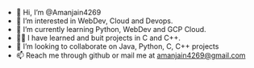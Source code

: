 - 👋 Hi, I’m @Amanjain4269
- 👀 I’m interested in WebDev, Cloud and Devops.
- 🌱 I’m currently learning Python, WebDev and GCP Cloud.
- 🧑‍🎓 I have learned and buit projects in C and C++.
- 💞️ I’m looking to collaborate on Java, Python, C, C++ projects
- 📫 Reach me through github or mail me at amanjain4269@gmail.com

<!---
Amanjain4269/Amanjain4269 is a ✨ special ✨ repository because its `README.md` (this file) appears on your GitHub profile.
You can click the Preview link to take a look at your changes.
--->
